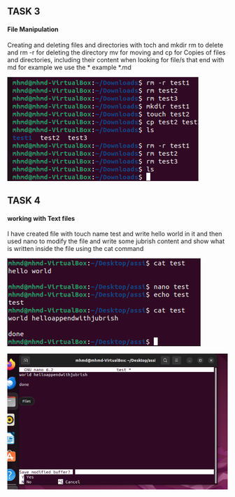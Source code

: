 ## TASK 3
#### File Manipulation
Creating and deleting files and directories with toch and mkdir rm to delete and rm -r for deleting the directory 
mv for moving and cp for Copies of files and directories, including their content 
when looking for file/s that end with md for example we use the * example *.md

![Alt text](<Screenshot 2023-12-20 161746.png>)

## TASK 4
#### working with Text files
I have created file with touch name test and write hello world in it and then used nano to modify the file and write some jubrish content 
and show what is written inside the file using the cat command

![Alt text](<Screenshot 2023-12-20 162431.png>) 

![Alt text](<Screenshot 2023-12-20 162309.png>)
